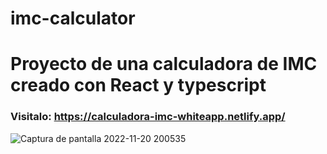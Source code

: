 # imc-calculator
# Proyecto de una calculadora de IMC creado con React y typescript
### Visitalo: https://calculadora-imc-whiteapp.netlify.app/

![Captura de pantalla 2022-11-20 200535](https://user-images.githubusercontent.com/91045865/202937575-46fec0d3-865d-41c3-9f86-8ec239be8439.png)
